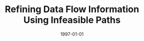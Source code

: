 ---
title: "Refining Data Flow Information Using Infeasible Paths"
date: 1997-01-01
venue: "Software Engineering - ESEC/FSE '97, 6th European Software Engineering Conference Held Jointly with the 5th ACM SIGSOFT Symposium on Foundations of Software Engineering, Zurich, Switzerland, September 22-25, 1997, Proceedings"
paperurl: https://doi.org/10.1007/3-540-63531-9_25
authors: "Rastislav Bodik, Rajiv Gupta and Mary Lou Soffa"
awards: ""
---